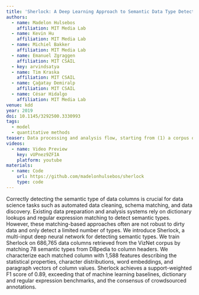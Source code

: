 ```yaml
---
title: 'Sherlock: A Deep Learning Approach to Semantic Data Type Detection'
authors:
  - name: Madelon Hulsebos
    affiliation: MIT Media Lab
  - name: Kevin Hu
    affiliation: MIT Media Lab
  - name: Michiel Bakker
    affiliation: MIT Media Lab
  - name: Emanuel Zgraggen
    affiliation: MIT CSAIL
  - key: arvindsatya
  - name: Tim Kraska
    affiliation: MIT CSAIL
  - name: Çağatay Demiralp
    affiliation: MIT CSAIL
  - name: César Hidalgo
    affiliation: MIT Media Lab
venue: kdd
year: 2019
doi: 10.1145/3292500.3330993
tags:
  - model
  - quantitative methods
teaser: Data processing and analysis flow, starting from (1) a corpus of real-world datasets, proceeding to (2) feature extraction, (3) mapping extracted features to ground truth semantic types, and (4) model training and prediction.
videos:
  - name: Video Preview
    key: vUPnez9ZFIA
    platform: youtube
materials:
  - name: Code
    url: https://github.com/madelonhulsebos/sherlock
    type: code
---
```

Correctly detecting the semantic type of data columns is crucial for data science tasks such as automated data cleaning, schema matching, and data discovery. Existing data preparation and analysis systems rely on dictionary lookups and regular expression matching to detect semantic types. However, these matching-based approaches often are not robust to dirty data and only detect a limited number of types. We introduce Sherlock, a multi-input deep neural network for detecting semantic types. We train Sherlock on 686,765 data columns retrieved from the VizNet corpus by matching 78 semantic types from DBpedia to column headers. We characterize each matched column with 1,588 features describing the statistical properties, character distributions, word embeddings, and paragraph vectors of column values. Sherlock achieves a support-weighted F1 score of 0.89, exceeding that of machine learning baselines, dictionary and regular expression benchmarks, and the consensus of crowdsourced annotations.
